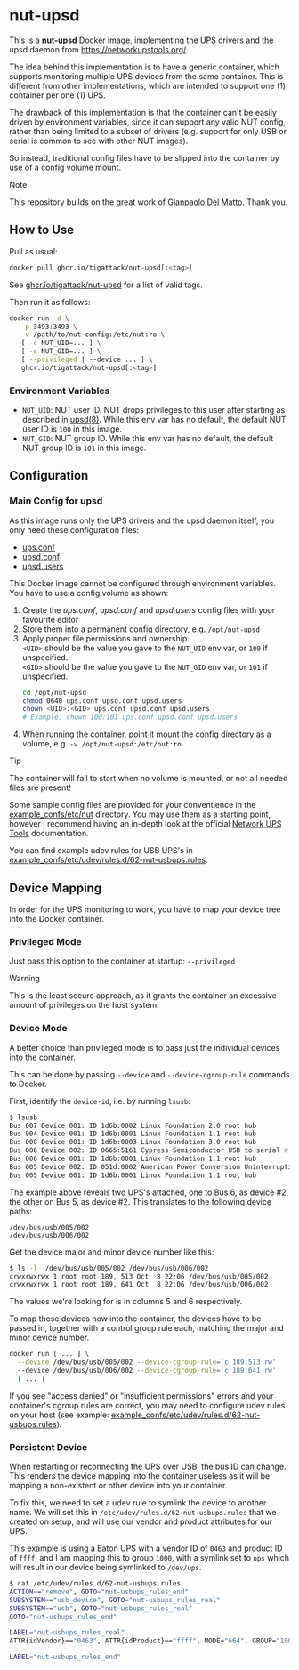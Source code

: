 # nut-upsd

This is a **nut-upsd** Docker image, implementing the UPS drivers and the upsd daemon from https://networkupstools.org/.

The idea behind this implementation is to have a generic container, which supports monitoring multiple UPS devices from the same container.
This is different from other implementations, which are intended to support one (1) container per one (1) UPS.

The drawback of this implementation is that the container can't be easily driven by environment variables, since it can support any valid NUT config, rather than being limited to a subset of drivers (e.g. support for only USB or serial is common to see with other NUT images).

So instead, traditional config files have to be slipped into the container by use of a config volume mount.

> [!NOTE]
> This repository builds on the great work of [Gianpaolo Del Matto](https://github.com/gpdm). Thank you.

## How to Use

Pull as usual:

```sh
docker pull ghcr.io/tigattack/nut-upsd[:<tag>]
```

See [ghcr.io/tigattack/nut-upsd](https://github.com/users/tigattack/packages/container/package/nut-upsd) for a list of valid tags.

Then run it as follows:

```sh
docker run -d \
   -p 3493:3493 \
   -v /path/to/nut-config:/etc/nut:ro \
   [ -e NUT_UID=... ] \
   [ -e NUT_GID=... ] \
   [ --privileged | --device ... ] \
   ghcr.io/tigattack/nut-upsd[:<tag>]
```

### Environment Variables

* `NUT_UID`: NUT user ID. NUT drops privileges to this user after starting as described in [upsd(8)](https://networkupstools.org/docs/man/upsd.html). While this env var has no default, the default NUT user ID is `100` in this image.
* `NUT_GID`: NUT group ID. While this env var has no default, the default NUT group ID is `101` in this image.

## Configuration

### Main Config for upsd

As this image runs only the UPS drivers and the upsd daemon itself, you only need these configuration files:

* [ups.conf](https://networkupstools.org/docs/man/nut.conf.html)
* [upsd.conf](https://networkupstools.org/docs/man/upsd.conf.html)
* [upsd.users](https://networkupstools.org/docs/man/upsd.users.html)

This Docker image cannot be configured through environment variables. You have to use a config volume as shown:

1. Create the *ups.conf*, *upsd.conf* and *upsd.users* config files with your favourite editor
2. Store them into a permanent config directory, e.g. `/opt/nut-upsd`
3. Apply proper file permissions and ownership.  
   `<UID>` should be the value you gave to the `NUT_UID` env var, or `100` if unspecified.  
   `<GID>` should be the value you gave to the `NUT_GID` env var, or `101` if unspecified.
   ```sh
   cd /opt/nut-upsd
   chmod 0640 ups.conf upsd.conf upsd.users
   chown <UID>:<GID> ups.conf upsd.conf upsd.users
   # Example: chown 100:101 ups.conf upsd.conf upsd.users
   ```
4. When running the container, point it mount the config directory as a volume, e.g.
   `-v /opt/nut-upsd:/etc/nut:ro`

> [!TIP]
> The container will fail to start when no volume is mounted, or not all needed files are present!

Some sample config files are provided for your conventience in the [example_confs/etc/nut](example_confs/etc/nut) directory. You may use them as a starting point, however I recommend having an in-depth look at the official [Network UPS Tools](https://networkupstools.org/) documentation.

You can find example udev rules for USB UPS's in [example_confs/etc/udev/rules.d/62-nut-usbups.rules](example_confs/etc/udev/rules.d/62-nut-usbups.rules).

## Device Mapping

In order for the UPS monitoring to work, you have to map your device tree into the Docker container.

### Privileged Mode

Just pass this option to the container at startup: `--privileged`

> [!WARNING]
> This is the least secure approach, as it grants the container an excessive amount of privileges on the host system.

### Device Mode

A better choice than privileged mode is to pass just the individual devices into the container.

This can be done by passing `--device` and `--device-cgroup-rule` commands to Docker.

First, identify the `device-id`, i.e. by running `lsusb`:

```sh
$ lsusb
Bus 007 Device 001: ID 1d6b:0002 Linux Foundation 2.0 root hub
Bus 004 Device 001: ID 1d6b:0001 Linux Foundation 1.1 root hub
Bus 008 Device 001: ID 1d6b:0003 Linux Foundation 3.0 root hub
Bus 006 Device 002: ID 0665:5161 Cypress Semiconductor USB to serial # << generic UPS on USB
Bus 006 Device 001: ID 1d6b:0001 Linux Foundation 1.1 root hub
Bus 005 Device 002: ID 051d:0002 American Power Conversion Uninterruptible Power Supply # << APC UPS on USB
Bus 005 Device 001: ID 1d6b:0001 Linux Foundation 1.1 root hub
```

The example above reveals two UPS's attached, one to Bus 6, as device #2, the other on Bus 5, as device #2.
This translates to the following device paths:

```
/dev/bus/usb/005/002
/dev/bus/usb/006/002
```

Get the device major and minor device number like this:

```sh
$ ls -l  /dev/bus/usb/005/002 /dev/bus/usb/006/002
crwxrwxrwx 1 root root 189, 513 Oct  8 22:06 /dev/bus/usb/005/002
crwxrwxrwx 1 root root 189, 641 Oct  8 22:06 /dev/bus/usb/006/002
```

The values we're looking for is in columns 5 and 6 respectively.

To map these devices now into the container, the devices have to be passed in, together with a control group rule each, matching the major and minor device number.

```sh
docker run [ ... ] \
  --device /dev/bus/usb/005/002 --device-cgroup-rule='c 189:513 rw'
  --device /dev/bus/usb/006/002 --device-cgroup-rule='c 189:641 rw'
  [ ... ]
```

If you see "access denied" or "insufficient permissions" errors and your container's cgroup rules are correct, you may need to configure udev rules on your host (see example: [example_confs/etc/udev/rules.d/62-nut-usbups.rules](example_confs/etc/udev/rules.d/62-nut-usbups.rules)).

### Persistent Device

When restarting or reconnecting the UPS over USB, the bus ID can change. This renders the device mapping into the container useless as it will be mapping a non-existent or other device into your container.

To fix this, we need to set a udev rule to symlink the device to another name. We will set this in `/etc/udev/rules.d/62-nut-usbups.rules` that we created on setup, and will use our vendor and product attributes for our UPS.

This example is using a Eaton UPS with a vendor ID of `0463` and product ID of `ffff`, and I am mapping this to group `1000`, with a symlink set to `ups` which will result in our device being symlinked to `/dev/ups`.

```sh
$ cat /etc/udev/rules.d/62-nut-usbups.rules
ACTION=="remove", GOTO="nut-usbups_rules_end"
SUBSYSTEM=="usb_device", GOTO="nut-usbups_rules_real"
SUBSYSTEM=="usb", GOTO="nut-usbups_rules_real"
GOTO="nut-usbups_rules_end"

LABEL="nut-usbups_rules_real"
ATTR{idVendor}=="0463", ATTR{idProduct}=="ffff", MODE="664", GROUP="1000", SYMLINK+="ups"

LABEL="nut-usbups_rules_end"
```

